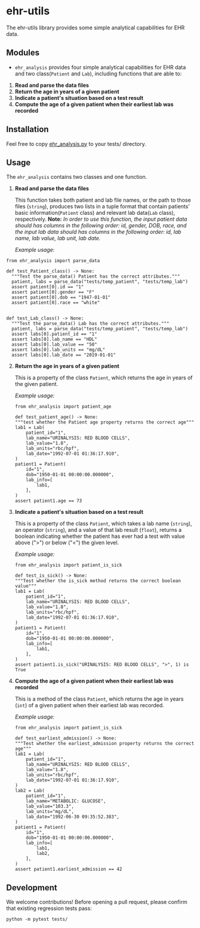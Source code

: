 # ehr-utils

The ehr-utils library provides some simple analytical capabilities for EHR data.

## Modules

* `ehr_analysis` provides four simple analytical capabilities for EHR data and two class(`Patient` and `Lab`), including functions that are able to:
1. **Read and parse the data files**
2. **Return the age in years of a given patient**
3. **Indicate a patient's situation based on a test result**
4. **Compute the age of a given patient when their earliest lab was recorded**

## Installation
Feel free to copy [ehr_analysis.py](https://github.com/biostat821-2023/ehr-utils-XquanL/blob/phase3_new/src/ehr_analysis.py) to your tests/ directory.

## Usage
The `ehr_analysis` contains two classes and one function.
1. **Read and parse the data files**
  
   This function takes both patient and lab file names, or the path to those files (`string`), produces two lists in a tuple format that contain patients' basic information(`Patient` class) and relevant lab data(`Lab` class), respectively.
   **Note:** *In order to use this function, the input patient data should has columns in the following order: id, gender, DOB, race, and the input lab data should has columns in the following order: id, lab name, lab value, lab unit, lab date.*
  
   *Example usage:*
  ```{python}
  from ehr_analysis import parse_data
  
  def test_Patient_class() -> None:
    """Test the parse_data() Patient has the correct attributes."""
    patient, labs = parse_data("tests/temp_patient", "tests/temp_lab")
    assert patient[0].id == "1"
    assert patient[0].gender == "F"
    assert patient[0].dob == "1947-01-01"
    assert patient[0].race == "white"


  def test_Lab_class() -> None:
    """Test the parse_data() Lab has the correct attributes."""
    patient, labs = parse_data("tests/temp_patient", "tests/temp_lab")
    assert labs[0].patient_id == "1"
    assert labs[0].lab_name == "HDL"
    assert labs[0].lab_value == "50"
    assert labs[0].lab_units == "mg/dL"
    assert labs[0].lab_date == "2019-01-01"
   ```

    
    
2. **Return the age in years of a given patient**
    
    This is a property of the class `Patient`, which returns the age in years of the given patient.
    
   *Example usage:*
    ```{python}
    from ehr_analysis import patient_age
  
    def test_patient_age() -> None:
    """test whether the Patient age property returns the correct age"""
    lab1 = Lab(
        patient_id="1",
        lab_name="URINALYSIS: RED BLOOD CELLS",
        lab_value="1.8",
        lab_units="rbc/hpf",
        lab_date="1992-07-01 01:36:17.910",
    )
    patient1 = Patient(
        id="1",
        dob="1950-01-01 00:00:00.000000",
        lab_info=[
            lab1,
        ],
    )
    assert patient1.age == 73
    ```
    

    
    
3. **Indicate a patient's situation based on a test result**
    
    This is a property of the class `Patient`, which takes a lab name (`string`), an operator (`string`), and a value of that lab result (`float`), returns a boolean indicating whether the patient has ever had a test with value above (">") or below ("<") the given level. 
    
   *Example usage:*
    ```{python}
    from ehr_analysis import patient_is_sick
  
    def test_is_sick() -> None:
    """Test whether the is_sick method returns the correct boolean value"""
    lab1 = Lab(
        patient_id="1",
        lab_name="URINALYSIS: RED BLOOD CELLS",
        lab_value="1.8",
        lab_units="rbc/hpf",
        lab_date="1992-07-01 01:36:17.910",
    )
    patient1 = Patient(
        id="1",
        dob="1950-01-01 00:00:00.000000",
        lab_info=[
            lab1,
        ],
    )
    assert patient1.is_sick("URINALYSIS: RED BLOOD CELLS", ">", 1) is True
    ```



4. **Compute the age of a given patient when their earliest lab was recorded**

    This is a method of the class `Patient`, which returns the age in years (`int`) of a given patient when their earliest lab was recorded.
    
   *Example usage:*
    ```{python}
    from ehr_analysis import patient_is_sick
  
    def test_earliest_admission() -> None:
    """Test whether the earliest_admission property returns the correct age"""
    lab1 = Lab(
        patient_id="1",
        lab_name="URINALYSIS: RED BLOOD CELLS",
        lab_value="1.8",
        lab_units="rbc/hpf",
        lab_date="1992-07-01 01:36:17.910",
    )
    lab2 = Lab(
        patient_id="1",
        lab_name="METABOLIC: GLUCOSE",
        lab_value="103.3",
        lab_units="mg/dL",
        lab_date="1992-06-30 09:35:52.383",
    )
    patient1 = Patient(
        id="1",
        dob="1950-01-01 00:00:00.000000",
        lab_info=[
            lab1,
            lab2,
        ],
    )
    assert patient1.earliest_admission == 42
    ```


 ## Development
 We welcome contributions! Before opening a pull request, please confirm that existing regression tests pass:
   ```{python}
   python -m pytest tests/
   ```
    
